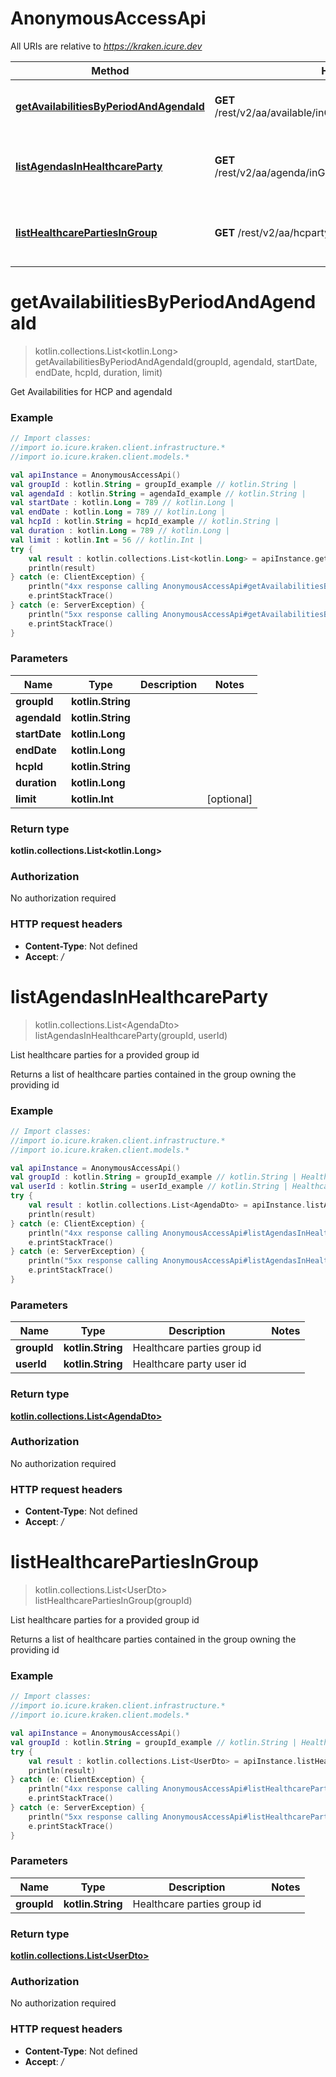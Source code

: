 # AnonymousAccessApi

All URIs are relative to *https://kraken.icure.dev*

Method | HTTP request | Description
------------- | ------------- | -------------
[**getAvailabilitiesByPeriodAndAgendaId**](AnonymousAccessApi.md#getAvailabilitiesByPeriodAndAgendaId) | **GET** /rest/v2/aa/available/inGroup/{groupId}/agenda/{agendaId} | Get Availabilities for HCP and agendaId
[**listAgendasInHealthcareParty**](AnonymousAccessApi.md#listAgendasInHealthcareParty) | **GET** /rest/v2/aa/agenda/inGroup/{groupId}/forUser/{userId} | List healthcare parties for a provided group id
[**listHealthcarePartiesInGroup**](AnonymousAccessApi.md#listHealthcarePartiesInGroup) | **GET** /rest/v2/aa/hcparty/inGroup/{groupId} | List healthcare parties for a provided group id


<a name="getAvailabilitiesByPeriodAndAgendaId"></a>
# **getAvailabilitiesByPeriodAndAgendaId**
> kotlin.collections.List&lt;kotlin.Long&gt; getAvailabilitiesByPeriodAndAgendaId(groupId, agendaId, startDate, endDate, hcpId, duration, limit)

Get Availabilities for HCP and agendaId

### Example
```kotlin
// Import classes:
//import io.icure.kraken.client.infrastructure.*
//import io.icure.kraken.client.models.*

val apiInstance = AnonymousAccessApi()
val groupId : kotlin.String = groupId_example // kotlin.String | 
val agendaId : kotlin.String = agendaId_example // kotlin.String | 
val startDate : kotlin.Long = 789 // kotlin.Long | 
val endDate : kotlin.Long = 789 // kotlin.Long | 
val hcpId : kotlin.String = hcpId_example // kotlin.String | 
val duration : kotlin.Long = 789 // kotlin.Long | 
val limit : kotlin.Int = 56 // kotlin.Int | 
try {
    val result : kotlin.collections.List<kotlin.Long> = apiInstance.getAvailabilitiesByPeriodAndAgendaId(groupId, agendaId, startDate, endDate, hcpId, duration, limit)
    println(result)
} catch (e: ClientException) {
    println("4xx response calling AnonymousAccessApi#getAvailabilitiesByPeriodAndAgendaId")
    e.printStackTrace()
} catch (e: ServerException) {
    println("5xx response calling AnonymousAccessApi#getAvailabilitiesByPeriodAndAgendaId")
    e.printStackTrace()
}
```

### Parameters

Name | Type | Description  | Notes
------------- | ------------- | ------------- | -------------
 **groupId** | **kotlin.String**|  |
 **agendaId** | **kotlin.String**|  |
 **startDate** | **kotlin.Long**|  |
 **endDate** | **kotlin.Long**|  |
 **hcpId** | **kotlin.String**|  |
 **duration** | **kotlin.Long**|  |
 **limit** | **kotlin.Int**|  | [optional]

### Return type

**kotlin.collections.List&lt;kotlin.Long&gt;**

### Authorization

No authorization required

### HTTP request headers

 - **Content-Type**: Not defined
 - **Accept**: */*

<a name="listAgendasInHealthcareParty"></a>
# **listAgendasInHealthcareParty**
> kotlin.collections.List&lt;AgendaDto&gt; listAgendasInHealthcareParty(groupId, userId)

List healthcare parties for a provided group id

Returns a list of healthcare parties contained in the group owning the providing id

### Example
```kotlin
// Import classes:
//import io.icure.kraken.client.infrastructure.*
//import io.icure.kraken.client.models.*

val apiInstance = AnonymousAccessApi()
val groupId : kotlin.String = groupId_example // kotlin.String | Healthcare parties group id
val userId : kotlin.String = userId_example // kotlin.String | Healthcare party user id
try {
    val result : kotlin.collections.List<AgendaDto> = apiInstance.listAgendasInHealthcareParty(groupId, userId)
    println(result)
} catch (e: ClientException) {
    println("4xx response calling AnonymousAccessApi#listAgendasInHealthcareParty")
    e.printStackTrace()
} catch (e: ServerException) {
    println("5xx response calling AnonymousAccessApi#listAgendasInHealthcareParty")
    e.printStackTrace()
}
```

### Parameters

Name | Type | Description  | Notes
------------- | ------------- | ------------- | -------------
 **groupId** | **kotlin.String**| Healthcare parties group id |
 **userId** | **kotlin.String**| Healthcare party user id |

### Return type

[**kotlin.collections.List&lt;AgendaDto&gt;**](AgendaDto.md)

### Authorization

No authorization required

### HTTP request headers

 - **Content-Type**: Not defined
 - **Accept**: */*

<a name="listHealthcarePartiesInGroup"></a>
# **listHealthcarePartiesInGroup**
> kotlin.collections.List&lt;UserDto&gt; listHealthcarePartiesInGroup(groupId)

List healthcare parties for a provided group id

Returns a list of healthcare parties contained in the group owning the providing id

### Example
```kotlin
// Import classes:
//import io.icure.kraken.client.infrastructure.*
//import io.icure.kraken.client.models.*

val apiInstance = AnonymousAccessApi()
val groupId : kotlin.String = groupId_example // kotlin.String | Healthcare parties group id
try {
    val result : kotlin.collections.List<UserDto> = apiInstance.listHealthcarePartiesInGroup(groupId)
    println(result)
} catch (e: ClientException) {
    println("4xx response calling AnonymousAccessApi#listHealthcarePartiesInGroup")
    e.printStackTrace()
} catch (e: ServerException) {
    println("5xx response calling AnonymousAccessApi#listHealthcarePartiesInGroup")
    e.printStackTrace()
}
```

### Parameters

Name | Type | Description  | Notes
------------- | ------------- | ------------- | -------------
 **groupId** | **kotlin.String**| Healthcare parties group id |

### Return type

[**kotlin.collections.List&lt;UserDto&gt;**](UserDto.md)

### Authorization

No authorization required

### HTTP request headers

 - **Content-Type**: Not defined
 - **Accept**: */*

